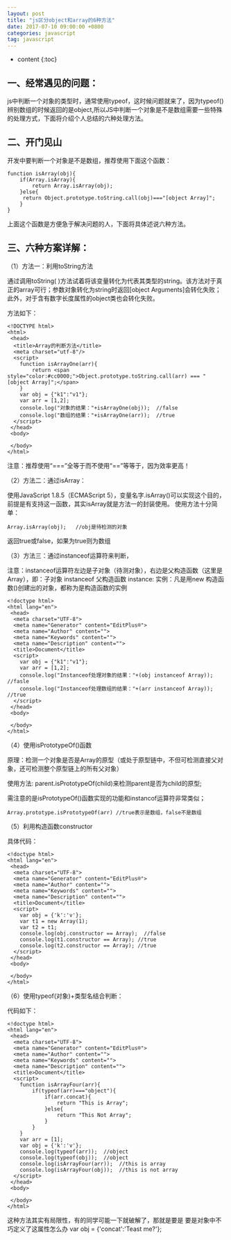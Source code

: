 ```yaml
---
layout: post
title: "js区分object和array的6种方法"
date: 2017-07-10 09:00:00 +0800 
categories: javascript
tag: javascript
---
```

* content
{:toc}

## 一、经常遇见的问题：

js中判断一个对象的类型时，通常使用typeof，这时候问题就来了，因为typeof()辨别数组的时候返回的是object,所以JS中判断一个对象是不是数组需要一些特殊的处理方式，下面将介绍个人总结的六种处理方法。

<!-- more -->

## 二、开门见山
开发中要判断一个对象是不是数组，推荐使用下面这个函数：

    function isArray(obj){  
        if(Array.isArray){  
            return Array.isArray(obj);  
        }else{  
         return Object.prototype.toString.call(obj)==="[object Array]";  
        }  
    }  

上面这个函数是方便急于解决问题的人，下面将具体述说六种方法。

## 三、六种方案详解：

（1）方法一：利用toString方法

通过调用toString( )方法试着将该变量转化为代表其类型的string。该方法对于真正的array可行；参数对象转化为string时返回[object Arguments]会转化失败；此外，对于含有数字长度属性的object类也会转化失败。 

方法如下：

    <!DOCTYPE html>  
    <html>  
     <head>  
      <title>Array的判断方法</title>  
      <meta charset="utf-8"/>  
      <script>  
        function isArrayOne(arr){  
            return <span style="color:#cc0000;">Object.prototype.toString.call(arr) === "[object Array]";</span>  
        }  
        var obj = {"k1":"v1"};  
        var arr = [1,2];  
        console.log("对象的结果："+isArrayOne(obj));  //false
        console.log("数组的结果："+isArrayOne(arr));  //true
      </script>  
     </head>  
     <body>  
        
     </body>  
    </html>  


注意：推荐使用“===”全等于而不使用“==”等等于，因为效率更高！

（2）方法二：通过isArray：

使用JavaScript 1.8.5（ECMAScript 5），变量名字.isArray()可以实现这个目的，前提是有支持这一函数，其实isArray就是方法一的封装使用。
使用方法十分简单：

    Array.isArray(obj);   //obj是待检测的对象  

返回true或false，如果为true则为数组

（3）方法三：通过instanceof运算符来判断，

注意：instanceof运算符左边是子对象（待测对象），右边是父构造函数（这里是Array），即：子对象 instanceof  父构造函数 
instance: 实例：凡是用new 构造函数()创建出的对象，都称为是构造函数的实例 

    <!doctype html>  
    <html lang="en">  
     <head>  
      <meta charset="UTF-8">  
      <meta name="Generator" content="EditPlus®">  
      <meta name="Author" content="">  
      <meta name="Keywords" content="">  
      <meta name="Description" content="">  
      <title>Document</title>  
      <script>  
        var obj = {"k1":"v1"};  
        var arr = [1,2];  
        console.log("Instanceof处理对象的结果："+(obj instanceof Array)); //fasle 
        console.log("Instanceof处理数组的结果："+(arr instanceof Array)); //true
      </script>  
     </head>  
     <body>  
        
     </body>  
    </html>  

（4）使用isPrototypeOf()函数

原理：检测一个对象是否是Array的原型（或处于原型链中，不但可检测直接父对象，还可检测整个原型链上的所有父对象）

使用方法: parent.isPrototypeOf(child)来检测parent是否为child的原型;

需注意的是isPrototypeOf()函数实现的功能和instancof运算符非常类似；

    Array.prototype.isPrototypeOf(arr) //true表示是数组，false不是数组  

（5）利用构造函数constructor

具体代码：

    <!doctype html>  
    <html lang="en">  
     <head>  
      <meta charset="UTF-8">  
      <meta name="Generator" content="EditPlus®">  
      <meta name="Author" content="">  
      <meta name="Keywords" content="">  
      <meta name="Description" content="">  
      <title>Document</title>  
      <script>  
        var obj = {'k':'v'};  
        var t1 = new Array(1);  
        var t2 = t1;  
        console.log(obj.constructor == Array);  //false
        console.log(t1.constructor == Array); //true 
        console.log(t2.constructor == Array); //true 
      </script>  
     </head>  
     <body>  
          
     </body>  
    </html>  

（6）使用typeof(对象)+类型名结合判断：

代码如下：

    <!doctype html>  
    <html lang="en">  
     <head>  
      <meta charset="UTF-8">  
      <meta name="Generator" content="EditPlus®">  
      <meta name="Author" content="">  
      <meta name="Keywords" content="">  
      <meta name="Description" content="">  
      <title>Document</title>  
      <script>  
        function isArrayFour(arr){  
            if(typeof(arr)==="object"){  
                if(arr.concat){  
                    return "This is Array";  
                }else{  
                    return "This Not Array";  
                }  
            }  
        }  
        var arr = [1];  
        var obj = {'k':'v'};  
        console.log(typeof(arr));  //object
        console.log(typeof(obj));  //object
        console.log(isArrayFour(arr));  //this is array
        console.log(isArrayFour(obj));  //this is not array
      </script>  
     </head>  
     <body>  
        
     </body>  
    </html>  

这种方法其实有局限性，有的同学可能一下就破解了，那就是要是
要是对象中不巧定义了这属性怎么办
var obj = {'concat':'Teast me?'};
